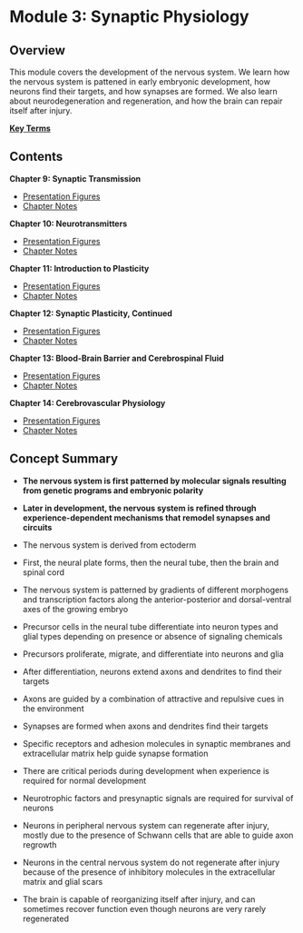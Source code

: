 # Module 3: Synaptic Physiology

## Overview

This module covers the development of the nervous system. We learn how the nervous system is pattened in early embryonic development, how neurons find their targets, and how synapses are formed. We also learn about neurodegeneration and regeneration, and how the brain can repair itself after injury.

[**Key Terms**](3_key_terms.csv)

## Contents

**Chapter 9: Synaptic Transmission** 

- [Presentation Figures](./Chapter_9/Chapter_9_presentation.pdf) 
- [Chapter Notes](./Chapter_9/9_chapter_notes.md) 

**Chapter 10: Neurotransmitters**

- [Presentation Figures](./Chapter_10/Chapter_10_presentation.pdf) 
- [Chapter Notes](./Chapter_10/10_chapter_notes.md) 

**Chapter 11: Introduction to Plasticity** 

- [Presentation Figures](./Chapter_11/Chapter_11_presentation.pdf) 
- [Chapter Notes](./Chapter_7/7_chapter_notes.md) 

**Chapter 12: Synaptic Plasticity, Continued** 

- [Presentation Figures](./Chapter_12/Chapter_12_presentation.pdf) 
- [Chapter Notes](./Chapter_12/12_chapter_notes.md) 

**Chapter 13: Blood-Brain Barrier and Cerebrospinal Fluid** 

- [Presentation Figures](./Chapter_13/Chapter_13_presentation.pdf) 
- [Chapter Notes](./Chapter_13/13_chapter_notes.md) 

**Chapter 14: Cerebrovascular Physiology** 

- [Presentation Figures](./Chapter_14/Chapter_14_presentation.pdf) 
- [Chapter Notes](./Chapter_14/14_chapter_notes.md) 


## Concept Summary

- **The nervous system is first patterned by molecular signals resulting from genetic programs and embryonic polarity**

- **Later in development, the nervous system is refined through experience-dependent mechanisms that remodel synapses and circuits**

- The nervous system is derived from ectoderm

- First, the neural plate forms, then the neural tube, then the brain and spinal cord

- The nervous system is patterned by gradients of different morphogens and transcription factors along the anterior-posterior and dorsal-ventral axes of the growing embryo

- Precursor cells in the neural tube differentiate into neuron types and glial types depending on presence or absence of signaling chemicals

- Precursors proliferate, migrate, and differentiate into neurons and glia

- After differentiation, neurons extend axons and dendrites to find their targets

- Axons are guided by a combination of attractive and repulsive cues in the environment

- Synapses are formed when axons and dendrites find their targets

- Specific receptors and adhesion molecules in synaptic membranes and extracellular matrix help guide synapse formation

- There are critical periods during development when experience is required for normal development

- Neurotrophic factors and presynaptic signals are required for survival of neurons

- Neurons in peripheral nervous system can regenerate after injury, mostly due to the presence of Schwann cells that are able to guide axon regrowth

- Neurons in the central nervous system do not regenerate after injury because of the presence of inhibitory molecules in the extracellular matrix and glial scars

- The brain is capable of reorganizing itself after injury, and can sometimes recover function even though neurons are very rarely regenerated

